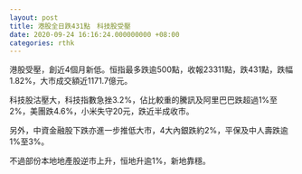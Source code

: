 ```yaml
---
layout: post
title: 港股全日跌431點　科技股受壓
date: 2020-09-24 16:16:24.000000000 +08:00
categories: rthk
---
```


港股受壓，創近4個月新低。恒指最多跌逾500點，收報23311點，跌431點，跌幅1.82%，大市成交額近1171.7億元。

科技股沽壓大，科技指數急挫3.2%，佔比較重的騰訊及阿里巴巴跌超過1%至2%，美團跌4.6%，小米失守20元，跌近半成收市。

另外，中資金融股下跌亦進一步推低大市，4大內銀跌約2%，平保及中人壽跌逾1%至3%。

不過部份本地地產股逆市上升，恒地升逾1%，新地靠穩。
